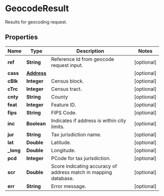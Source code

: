 

# GeocodeResult

Results for geocoding request.

## Properties

Name | Type | Description | Notes
------------ | ------------- | ------------- | -------------
**ref** | **String** | Reference Id from geocode request input. |  [optional]
**cass** | [**Address**](Address.md) |  |  [optional]
**cBlk** | **Integer** | Census block. |  [optional]
**cTrc** | **Integer** | Census tract. |  [optional]
**cnty** | **String** | County |  [optional]
**feat** | **Integer** | Feature ID. |  [optional]
**fips** | **String** | FIPS Code. |  [optional]
**inc** | **Boolean** | Indicates if address is within city limits. |  [optional]
**jur** | **String** | Tax jurisdiction name. |  [optional]
**lat** | **Double** | Latitude. |  [optional]
**_long** | **Double** | Longitude. |  [optional]
**pcd** | **Integer** | PCode for tax jurisdiction. |  [optional]
**scr** | **Double** | Score indicating accuracy of address match in mapping database. |  [optional]
**err** | **String** | Error message. |  [optional]



